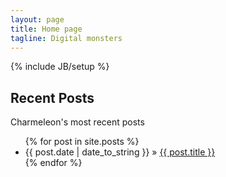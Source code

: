 ```yaml
---
layout: page
title: Home page
tagline: Digital monsters
---
```

{% include JB/setup %}
## Recent Posts

Charmeleon's most recent posts

<ul class="posts">
  {% for post in site.posts %}
    <li><span>{{ post.date | date_to_string }}</span> &raquo; <a href="{{ BASE_PATH }}{{ post.url }}">{{ post.title }}</a></li>
  {% endfor %}
</ul>

